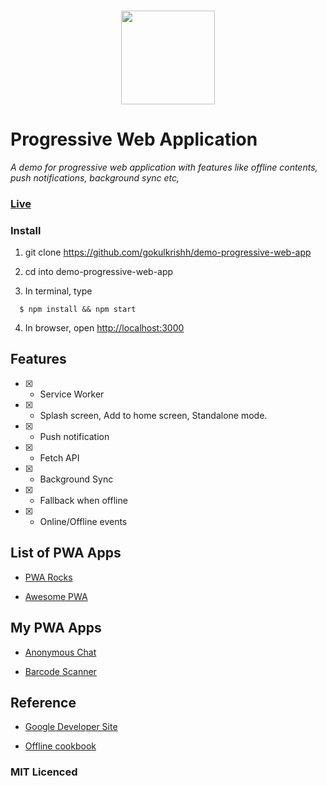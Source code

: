 ### <p align="center"><img width="150px" height="150px" src="https://gokulkrishh.github.io/demo-progressive-web-app/images/icons/android-chrome-192x192.png"></p>
# Progressive Web Application

*A demo for progressive web application with features like offline contents, push notifications, background sync etc,*

### [Live](https://gokulkrishh.github.io/demo-progressive-web-app)

### Install

  1. git clone https://github.com/gokulkrishh/demo-progressive-web-app

  2. cd into demo-progressive-web-app

  3. In terminal, type

  ```
    $ npm install && npm start
  ```

  4. In browser, open [http://localhost:3000](http://localhost:3000)


## Features

  - [x] - Service Worker

  - [x] - Splash screen, Add to home screen, Standalone mode.

  - [x] - Push notification

  - [x] - Fetch API

  - [x] - Background Sync

  - [x] - Fallback when offline
  
  - [x] - Online/Offline events


## List of PWA Apps

- [PWA Rocks](https://pwa.rocks/)

- [Awesome PWA](https://github.com/hemanth/awesome-pwa)


## My PWA Apps

- [Anonymous Chat](https://github.com/gokulkrishh/anonymous-web)

- [Barcode Scanner](https://github.com/code-kotis/barcode-scanner) 


## Reference

- [Google Developer Site](https://developers.google.com/web/progressive-web-apps)

- [Offline cookbook](https://jakearchibald.com/2014/offline-cookbook/) 


### MIT Licenced 
